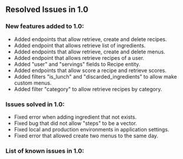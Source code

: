 ## Resolved Issues in 1.0

### New features added to 1.0:
<!--List of new features !-->
- Added endpoints that allow retrieve, create and delete recipes.
- Added endpoint that allows retrieve list of ingredients.
- Added endpoints that allow retrieve, create and delete menus.
- Added endpoint that allows retrieve recipes of a user.
- Added "user" and "servings" fields to Recipe entity.
- Added endpoints that allow score a recipe and retrieve scores.
- Added filters "is_lunch" and "discarded_ingredients" to allow make custom menus.
- Added filter "category" to allow retrieve recipes by category.

### Issues solved in 1.0:
<!--List of bugs and errors solved !-->
- Fixed error when adding ingredient that not exists.
- Fixed bug that did not allow "steps" to be a vector.
- Fixed local and production environments in application settings.
- Fixed error that allowed create two menus to the same day.

### List of known issues in 1.0:
<!--List of bugs and errors not solved at the time of the release !-->
